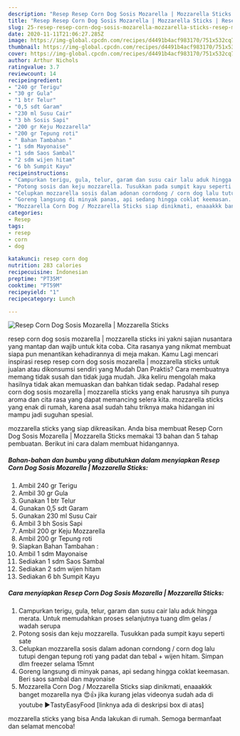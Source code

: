 ```yaml
---
description: "Resep Resep Corn Dog Sosis Mozarella | Mozzarella Sticks | Resep Membuat Resep Corn Dog Sosis Mozarella | Mozzarella Sticks Yang Enak dan Simpel"
title: "Resep Resep Corn Dog Sosis Mozarella | Mozzarella Sticks | Resep Membuat Resep Corn Dog Sosis Mozarella | Mozzarella Sticks Yang Enak dan Simpel"
slug: 25-resep-resep-corn-dog-sosis-mozarella-mozzarella-sticks-resep-membuat-resep-corn-dog-sosis-mozarella-mozzarella-sticks-yang-enak-dan-simpel
date: 2020-11-11T21:06:27.285Z
image: https://img-global.cpcdn.com/recipes/d4491b4acf983170/751x532cq70/resep-corn-dog-sosis-mozarella-mozzarella-sticks-foto-resep-utama.jpg
thumbnail: https://img-global.cpcdn.com/recipes/d4491b4acf983170/751x532cq70/resep-corn-dog-sosis-mozarella-mozzarella-sticks-foto-resep-utama.jpg
cover: https://img-global.cpcdn.com/recipes/d4491b4acf983170/751x532cq70/resep-corn-dog-sosis-mozarella-mozzarella-sticks-foto-resep-utama.jpg
author: Arthur Nichols
ratingvalue: 3.7
reviewcount: 14
recipeingredient:
- "240 gr Terigu"
- "30 gr Gula"
- "1 btr Telur"
- "0,5 sdt Garam"
- "230 ml Susu Cair"
- "3 bh Sosis Sapi"
- "200 gr Keju Mozzarella"
- "200 gr Tepung roti"
- " Bahan Tambahan "
- "1 sdm Mayonaise"
- "1 sdm Saos Sambal"
- "2 sdm wijen hitam"
- "6 bh Sumpit Kayu"
recipeinstructions:
- "Campurkan terigu, gula, telur, garam dan susu cair lalu aduk hingga merata. Untuk memudahkan proses selanjutnya tuang dlm gelas / wadah serupa"
- "Potong sosis dan keju mozzarella. Tusukkan pada sumpit kayu seperti sate"
- "Celupkan mozzarella sosis dalam adonan corndong / corn dog lalu tutupi dengan tepung roti yang padat dan tebal + wijen hitam. Simpan dlm freezer selama 15mnt"
- "Goreng langsung di minyak panas, api sedang hingga coklat keemasan. Beri saos sambal dan mayonaise"
- "Mozzarella Corn Dog / Mozzarella Sticks siap dinikmati, enaaakkk banget mozarella nya 😍👍 jika kurang jelas videonya sudah ada di youtube ▶️TastyEasyFood [linknya ada di deskripsi box di atas]"
categories:
- Resep
tags:
- resep
- corn
- dog

katakunci: resep corn dog 
nutrition: 283 calories
recipecuisine: Indonesian
preptime: "PT35M"
cooktime: "PT59M"
recipeyield: "1"
recipecategory: Lunch

---
```



![Resep Corn Dog Sosis Mozarella | Mozzarella Sticks](https://img-global.cpcdn.com/recipes/d4491b4acf983170/751x532cq70/resep-corn-dog-sosis-mozarella-mozzarella-sticks-foto-resep-utama.jpg)


resep corn dog sosis mozarella | mozzarella sticks ini yakni sajian nusantara yang mantap dan wajib untuk kita coba. Cita rasanya yang nikmat membuat siapa pun menantikan kehadirannya di meja makan.
Kamu Lagi mencari inspirasi resep resep corn dog sosis mozarella | mozzarella sticks untuk jualan atau dikonsumsi sendiri yang Mudah Dan Praktis? Cara membuatnya memang tidak susah dan tidak juga mudah. Jika keliru mengolah maka hasilnya tidak akan memuaskan dan bahkan tidak sedap. Padahal resep corn dog sosis mozarella | mozzarella sticks yang enak harusnya sih punya aroma dan cita rasa yang dapat memancing selera kita.
 mozzarella sticks yang enak di rumah, karena asal sudah tahu triknya maka hidangan ini mampu jadi suguhan spesial.




 mozzarella sticks yang siap dikreasikan. Anda bisa membuat Resep Corn Dog Sosis Mozarella | Mozzarella Sticks memakai 13 bahan dan 5 tahap pembuatan. Berikut ini cara dalam membuat hidangannya.

<!--inarticleads1-->

##### Bahan-bahan dan bumbu yang dibutuhkan dalam menyiapkan Resep Corn Dog Sosis Mozarella | Mozzarella Sticks:

1. Ambil 240 gr Terigu
1. Ambil 30 gr Gula
1. Gunakan 1 btr Telur
1. Gunakan 0,5 sdt Garam
1. Gunakan 230 ml Susu Cair
1. Ambil 3 bh Sosis Sapi
1. Ambil 200 gr Keju Mozzarella
1. Ambil 200 gr Tepung roti
1. Siapkan  Bahan Tambahan :
1. Ambil 1 sdm Mayonaise
1. Sediakan 1 sdm Saos Sambal
1. Sediakan 2 sdm wijen hitam
1. Sediakan 6 bh Sumpit Kayu




<!--inarticleads2-->

##### Cara menyiapkan Resep Corn Dog Sosis Mozarella | Mozzarella Sticks:

1. Campurkan terigu, gula, telur, garam dan susu cair lalu aduk hingga merata. Untuk memudahkan proses selanjutnya tuang dlm gelas / wadah serupa
1. Potong sosis dan keju mozzarella. Tusukkan pada sumpit kayu seperti sate
1. Celupkan mozzarella sosis dalam adonan corndong / corn dog lalu tutupi dengan tepung roti yang padat dan tebal + wijen hitam. Simpan dlm freezer selama 15mnt
1. Goreng langsung di minyak panas, api sedang hingga coklat keemasan. Beri saos sambal dan mayonaise
1. Mozzarella Corn Dog / Mozzarella Sticks siap dinikmati, enaaakkk banget mozarella nya 😍👍 jika kurang jelas videonya sudah ada di youtube ▶️TastyEasyFood [linknya ada di deskripsi box di atas]




 mozzarella sticks yang bisa Anda lakukan di rumah. Semoga bermanfaat dan selamat mencoba!
